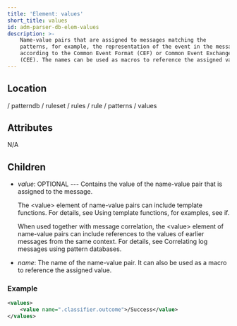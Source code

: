 ```yaml
---
title: 'Element: values'
short_title: values
id: adm-parser-db-elem-values
description: >-
    Name-value pairs that are assigned to messages matching the
    patterns, for example, the representation of the event in the message
    according to the Common Event Format (CEF) or Common Event Exchange
    (CEE). The names can be used as macros to reference the assigned values. (optional)
---
```


## Location

/ patterndb / ruleset / rules / rule / patterns / values

## Attributes

N/A

## Children

- *value*: OPTIONAL --- Contains the value of the name-value pair that
    is assigned to the message.

    The \<value\> element of name-value pairs can include template
    functions. For details, see Using template functions, for
    examples, see if.

    When used together with message correlation, the \<value\> element
    of name-value pairs can include references to the values of earlier
    messages from the same context. For details, see
    Correlating log messages using pattern databases.

- *name*: The name of the name-value pair. It can also be used as a
    macro to reference the assigned value.

### Example

```xml
<values>
    <value name=".classifier.outcome">/Success</value>
</values>
```
